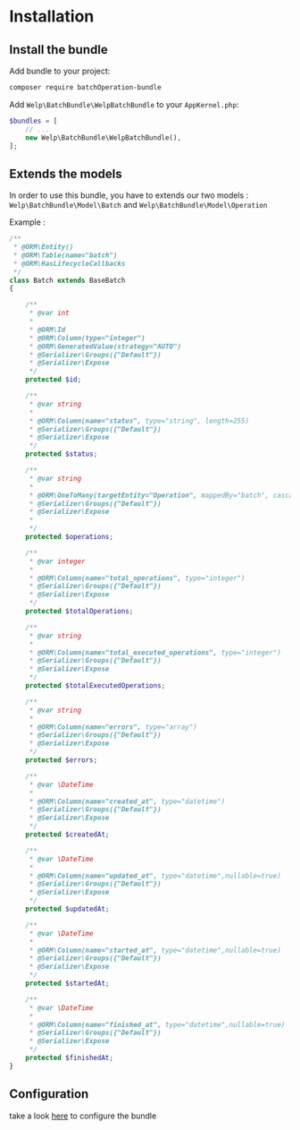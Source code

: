 # Installation

## Install the bundle

Add bundle to your project:

```bash
composer require batchOperation-bundle
```

Add `Welp\BatchBundle\WelpBatchBundle` to your `AppKernel.php`:

```php
$bundles = [
    // ...
    new Welp\BatchBundle\WelpBatchBundle(),
];
```

## Extends the models

In order to use this bundle, you have to extends our two models : `Welp\BatchBundle\Model\Batch` and `Welp\BatchBundle\Model\Operation`

Example :

```php
/**
 * @ORM\Entity()
 * @ORM\Table(name="batch")
 * @ORM\HasLifecycleCallbacks
 */
class Batch extends BaseBatch
{

    /**
     * @var int
     *
     * @ORM\Id
     * @ORM\Column(type="integer")
     * @ORM\GeneratedValue(strategy="AUTO")
     * @Serializer\Groups({"Default"})
     * @Serializer\Expose
     */
    protected $id;

    /**
     * @var string
     *
     * @ORM\Column(name="status", type="string", length=255)
     * @Serializer\Groups({"Default"})
     * @Serializer\Expose
     */
    protected $status;

    /**
     * @var string
     *
     * @ORM\OneToMany(targetEntity="Operation", mappedBy="batch", cascade={"persist", "remove"})
     * @Serializer\Groups({"Default"})
     * @Serializer\Expose
     *
     */
    protected $operations;

    /**
     * @var integer
     *
     * @ORM\Column(name="total_operations", type="integer")
     * @Serializer\Groups({"Default"})
     * @Serializer\Expose
     */
    protected $totalOperations;

    /**
     * @var string
     *
     * @ORM\Column(name="total_executed_operations", type="integer")
     * @Serializer\Groups({"Default"})
     * @Serializer\Expose
     */
    protected $totalExecutedOperations;

    /**
     * @var string
     *
     * @ORM\Column(name="errors", type="array")
     * @Serializer\Groups({"Default"})
     * @Serializer\Expose
     */
    protected $errors;

    /**
     * @var \DateTime
     *
     * @ORM\Column(name="created_at", type="datetime")
     * @Serializer\Groups({"Default"})
     * @Serializer\Expose
     */
    protected $createdAt;

    /**
     * @var \DateTime
     *
     * @ORM\Column(name="updated_at", type="datetime",nullable=true)
     * @Serializer\Groups({"Default"})
     * @Serializer\Expose
     */
    protected $updatedAt;

    /**
     * @var \DateTime
     *
     * @ORM\Column(name="started_at", type="datetime",nullable=true)
     * @Serializer\Groups({"Default"})
     * @Serializer\Expose
     */
    protected $startedAt;

    /**
     * @var \DateTime
     *
     * @ORM\Column(name="finished_at", type="datetime",nullable=true)
     * @Serializer\Groups({"Default"})
     * @Serializer\Expose
     */
    protected $finishedAt;
}
```

## Configuration

take a look [here](configuration.md) to configure the bundle
